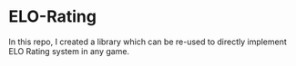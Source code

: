 # ELO-Rating
In this repo, I created a library which can be re-used to directly implement ELO Rating system in any game.
